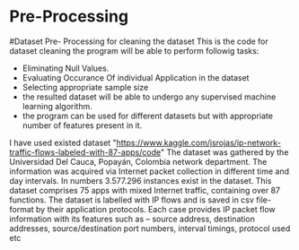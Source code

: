 # Pre-Processing
#Dataset Pre- Processing for cleaning the dataset
This is the code for dataset cleaning the program will be able to perform followig tasks:
- Eliminating Null Values.
- Evaluating Occurance Of individual Application in the dataset
- Selecting appropriate sample size
- the resulted dataset will be able to undergo any supervised machine learning algorithm. 
- the program can be used for different datasets but with appropriate number of features present in it.

I have used existed dataset "https://www.kaggle.com/jsrojas/ip-network-traffic-flows-labeled-with-87-apps/code"
The dataset was gathered by the Universidad Del Cauca, Popayán, Colombia network department. The information was acquired via Internet packet collection in different time and day intervals. In numbers 3.577.296 instances exist in the dataset. This dataset comprises 75 apps with mixed Internet traffic, containing over 87 functions. The dataset is labelled with IP flows and is saved in csv file-format by their application protocols. Each case provides IP packet flow information with its features such as – source address, destination addresses, source/destination port numbers, interval timings, protocol used etc
